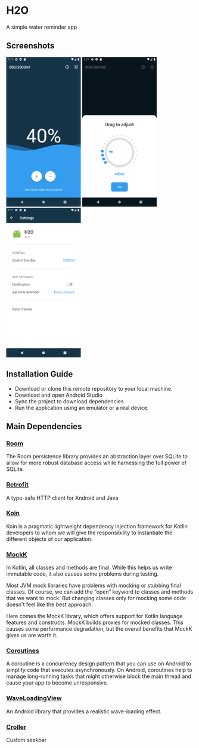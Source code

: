 # H2O 
A simple water reminder app

## Screenshots
<img src="/screenshots/screenshot1.png" width="200" /> <img src="/screenshots/screenshot2.png" width="200" /> <img src="/screenshots/screenshot3.png" width="200" />

## Installation Guide
- Download or clone this remote repository to your local machine.
- Download and open Android Studio
- Sync the project to download dependencies
- Run the application using an emulator or a real device.

## Main Dependencies
### [Room](https://developer.android.com/topic/libraries/architecture/room)
The Room persistence library provides an abstraction layer over SQLite to allow for more robust database access while harnessing the full power of SQLite.

### [Retrofit](https://github.com/square/retrofit)
A type-safe HTTP client for Android and Java

### [Koin](https://github.com/InsertKoinIO/koin)
Koin is a pragmatic lightweight dependency injection framework for Kotlin developers to whom we will give the responsibility to instantiate the different objects of our application.

### [MockK](https://github.com/mockk/mockk)
In Kotlin, all classes and methods are final. While this helps us write immutable code, it also causes some problems during testing.

Most JVM mock libraries have problems with mocking or stubbing final classes. Of course, we can add the “open” keyword to classes and methods that we want to mock. But changing classes only for mocking some code doesn't feel like the best approach.

Here comes the MockK library, which offers support for Kotlin language features and constructs. MockK builds proxies for mocked classes. This causes some performance degradation, but the overall benefits that MockK gives us are worth it.

### [Coroutines](https://github.com/Kotlin/kotlinx.coroutines)
A coroutine is a concurrency design pattern that you can use on Android to simplify code that executes asynchronously. On Android, coroutines help to manage long-running tasks that might otherwise block the main thread and cause your app to become unresponsive.

### [WaveLoadingView](https://github.com/tangqi92/WaveLoadingView)
An Android library that provides a realistic wave-loading effect.

### [Croller](https://github.com/harjot-oberai/Croller)
Custom seekbar
